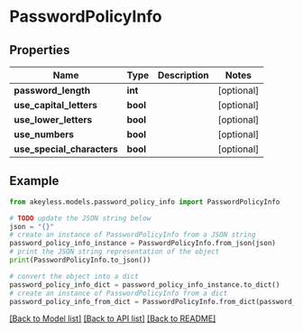 # PasswordPolicyInfo


## Properties

Name | Type | Description | Notes
------------ | ------------- | ------------- | -------------
**password_length** | **int** |  | [optional] 
**use_capital_letters** | **bool** |  | [optional] 
**use_lower_letters** | **bool** |  | [optional] 
**use_numbers** | **bool** |  | [optional] 
**use_special_characters** | **bool** |  | [optional] 

## Example

```python
from akeyless.models.password_policy_info import PasswordPolicyInfo

# TODO update the JSON string below
json = "{}"
# create an instance of PasswordPolicyInfo from a JSON string
password_policy_info_instance = PasswordPolicyInfo.from_json(json)
# print the JSON string representation of the object
print(PasswordPolicyInfo.to_json())

# convert the object into a dict
password_policy_info_dict = password_policy_info_instance.to_dict()
# create an instance of PasswordPolicyInfo from a dict
password_policy_info_from_dict = PasswordPolicyInfo.from_dict(password_policy_info_dict)
```
[[Back to Model list]](../README.md#documentation-for-models) [[Back to API list]](../README.md#documentation-for-api-endpoints) [[Back to README]](../README.md)


